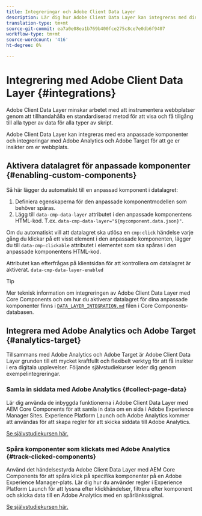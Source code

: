 ```yaml
---
title: Integreringar och Adobe Client Data Layer
description: Lär dig hur Adobe Client Data Layer kan integreras med dina anpassade komponenter och hur integreringar med Adobe Analytics och Adobe Target kan hjälpa dig att få insikter om din webbplats
translation-type: tm+mt
source-git-commit: ea7a0e08ea1b769b400fce275c8ce7e0db6f9407
workflow-type: tm+mt
source-wordcount: '416'
ht-degree: 0%

---
```



# Integrering med Adobe Client Data Layer {#integrations}

Adobe Client Data Layer minskar arbetet med att instrumentera webbplatser genom att tillhandahålla en standardiserad metod för att visa och få tillgång till alla typer av data för alla typer av skript.

Adobe Client Data Layer kan integreras med era anpassade komponenter och integreringar med Adobe Analytics och Adobe Target för att ge er insikter om er webbplats.

## Aktivera datalagret för anpassade komponenter {#enabling-custom-components}

Så här lägger du automatiskt till en anpassad komponent i datalagret:

1. Definiera egenskaperna för den anpassade komponentmodellen som behöver spåras.
1. Lägg till `data-cmp-data-layer` attributet i den anpassade komponentens HTML-kod. T.ex. `data-cmp-data-layer="${mycomponent.data.json}"`.

Om du automatiskt vill att datalagret ska utlösa en `cmp:click` händelse varje gång du klickar på ett visst element i den anpassade komponenten, lägger du till `data-cmp-clickable` attributet i elementet som ska spåras i den anpassade komponentens HTML-kod.

Attributet kan efterfrågas på klientsidan för att kontrollera om datalagret är aktiverat. `data-cmp-data-layer-enabled`

>[!TIP]
>
>Mer teknisk information om integreringen av Adobe Client Data Layer med Core Components och om hur du aktiverar datalagret för dina anpassade komponenter finns i [`DATA_LAYER_INTEGRATION.md`](https://github.com/adobe/aem-core-wcm-components/blob/master/DATA_LAYER_INTEGRATION.md) filen i Core Components-databasen.

## Integrera med Adobe Analytics och Adobe Target {#analytics-target}

Tillsammans med Adobe Analytics och Adobe Target är Adobe Client Data Layer grunden till ett mycket kraftfullt och flexibelt verktyg för att få insikter i era digitala upplevelser. Följande självstudiekurser leder dig genom exempelintegreringar.

### Samla in siddata med Adobe Analytics {#collect-page-data}

Lär dig använda de inbyggda funktionerna i Adobe Client Data Layer med AEM Core Components för att samla in data om en sida i Adobe Experience Manager Sites. Experience Platform Launch och Adobe Analytics kommer att användas för att skapa regler för att skicka siddata till Adobe Analytics.

[Se självstudiekursen här.](https://docs.adobe.com/content/help/en/experience-manager-learn/sites/integrations/analytics/collect-data-analytics.html)

### Spåra komponenter som klickats med Adobe Analytics {#track-clicked-components}

Använd det händelsestyrda Adobe Client Data Layer med AEM Core Components för att spåra klick på specifika komponenter på en Adobe Experience Manager-plats. Lär dig hur du använder regler i Experience Platform Launch för att lyssna efter klickhändelser, filtrera efter komponent och skicka data till en Adobe Analytics med en spårlänkssignal.

[Se självstudiekursen här.](https://docs.adobe.com/content/help/en/experience-manager-learn/sites/integrations/analytics/track-clicked-component.html)
